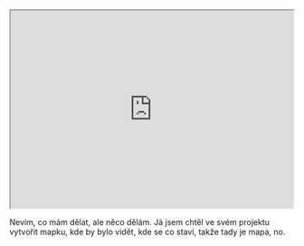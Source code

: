 <!doctype html>
<html lang="cs-cz">
<head>
  <meta charset="utf-8">
  <title>My New Hugo Site</title>
  <link rel="stylesheet" href="/hugo-start/css/style.css">
</head>
<body>
  
<iframe src="https://mapy.cz/zakladni?x=16.6122233&y=49.1971903&z=11" width="500" height="350">
    </iframe>
<p> Nevím, co mám dělat, ale něco dělám. Já jsem chtěl ve svém projektu vytvořit mapku, kde by bylo vidět, kde se co staví, takže tady je mapa, no.</p>

</body>
</html>

